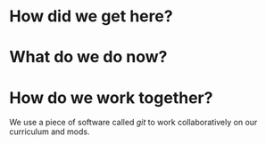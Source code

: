 # How did we get here?


# What do we do now?


# How do we work together?
We use a piece of software called _git_ to work collaboratively on our curriculum and mods.
